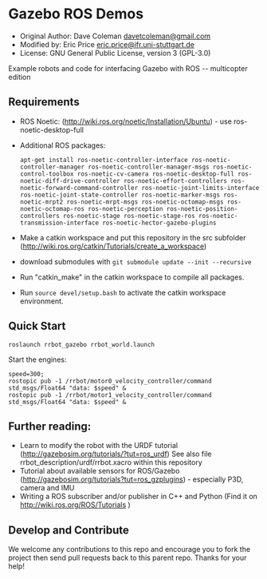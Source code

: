 # Gazebo ROS Demos

* Original Author: Dave Coleman <davetcoleman@gmail.com>
* Modified by: Eric Price <eric.price@ifr.uni-stuttgart.de>
* License: GNU General Public License, version 3 (GPL-3.0)

Example robots and code for interfacing Gazebo with ROS -- multicopter edition

## Requirements

* ROS Noetic: (http://wiki.ros.org/noetic/Installation/Ubuntu) - use ros-noetic-desktop-full
* Additional ROS packages:

      apt-get install ros-noetic-controller-interface ros-noetic-controller-manager ros-noetic-controller-manager-msgs ros-noetic-control-toolbox ros-noetic-cv-camera ros-noetic-desktop-full ros-noetic-diff-drive-controller ros-noetic-effort-controllers ros-noetic-forward-command-controller ros-noetic-joint-limits-interface ros-noetic-joint-state-controller ros-noetic-marker-msgs ros-noetic-mrpt2 ros-noetic-mrpt-msgs ros-noetic-octomap-msgs ros-noetic-octomap-ros ros-noetic-perception ros-noetic-position-controllers ros-noetic-stage ros-noetic-stage-ros ros-noetic-transmission-interface ros-noetic-hector-gazebo-plugins

* Make a catkin workspace and put this repository in the src subfolder (http://wiki.ros.org/catkin/Tutorials/create_a_workspace)
* download submodules with ```git submodule update --init --recursive```
* Run "catkin_make" in the catkin workspace to compile all packages.
* Run ```source devel/setup.bash``` to activate the catkin workspace environment.

## Quick Start

    roslaunch rrbot_gazebo rrbot_world.launch

Start the engines:

    speed=300;
    rostopic pub -1 /rrbot/motor0_velocity_controller/command std_msgs/Float64 "data: $speed" &
    rostopic pub -1 /rrbot/motor1_velocity_controller/command std_msgs/Float64 "data: $speed" &

## Further reading:

* Learn to modify the robot with the URDF tutorial (http://gazebosim.org/tutorials/?tut=ros_urdf) See also file rrbot_description/urdf/rrbot.xacro within this repository 
* Tutorial about available sensors for ROS/Gazebo (http://gazebosim.org/tutorials?tut=ros_gzplugins) - especially P3D, camera and IMU
* Writing a ROS subscriber and/or publisher in C++ and Python (Find it on http://wiki.ros.org/ROS/Tutorials )

## Develop and Contribute

We welcome any contributions to this repo and encourage you to fork the project then send pull requests back to this parent repo. Thanks for your help!
